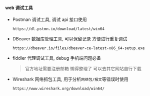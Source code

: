 #### web 调试工具

+ Postman 调试工具, 调试 api 接口使用

  ```
  https://dl.pstmn.io/download/latest/win64
  ```

+ DBeaver 数据库管理工具, 可以保留记录 方便进行重复调试 

  ```
  https://dbeaver.io/files/dbeaver-ce-latest-x86_64-setup.exe
  ```

  

+ fiddler 代理调试工具, debug 手机端问题必备

  > 官方地址需要注册邮箱 懒得整理了 可以去其它网站自行下载

+ Wireshark 网络抓包工具, 用于分析`网络包/报文`等错误时使用

  ```
  https://www.wireshark.org/download/win64/
  ```

  

